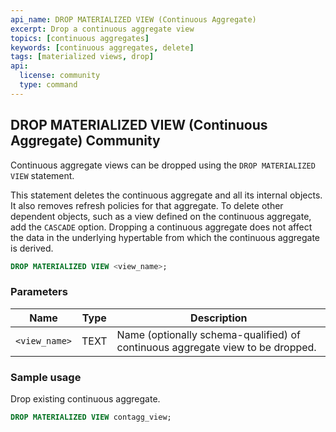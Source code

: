 ```yaml
---
api_name: DROP MATERIALIZED VIEW (Continuous Aggregate)
excerpt: Drop a continuous aggregate view
topics: [continuous aggregates]
keywords: [continuous aggregates, delete]
tags: [materialized views, drop]
api:
  license: community
  type: command
---
```


## DROP MATERIALIZED VIEW (Continuous Aggregate) <tag type="community">Community</tag>

Continuous aggregate views can be dropped using the `DROP MATERIALIZED VIEW` statement.

This statement deletes the continuous aggregate and all its internal
objects. It also removes refresh policies for that
aggregate. To delete other dependent objects, such as a view
defined on the continuous aggregate, add the `CASCADE`
option. Dropping a continuous aggregate does not affect the data in
the underlying hypertable from which the continuous aggregate is
derived.

``` sql
DROP MATERIALIZED VIEW <view_name>;
```

### Parameters

|Name|Type|Description|
|---|---|---|
| `<view_name>` | TEXT | Name (optionally schema-qualified) of continuous aggregate view to be dropped.|

### Sample usage

Drop existing continuous aggregate.

```sql
DROP MATERIALIZED VIEW contagg_view;
```
